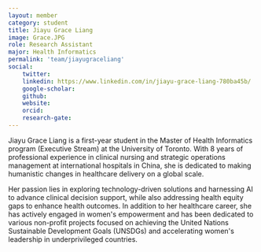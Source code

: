 ```yaml
---
layout: member
category: student
title: Jiayu Grace Liang
image: Grace.JPG
role: Research Assistant
major: Health Informatics
permalink: 'team/jiayugraceliang'
social:
    twitter:  
    linkedin: https://www.linkedin.com/in/jiayu-grace-liang-780ba45b/
    google-scholar: 
    github: 
    website:
    orcid: 
    research-gate: 
---
```

Jiayu Grace Liang is a first-year student in the Master of Health Informatics program (Executive Stream) at the University of Toronto. With 8 years of professional experience in clinical nursing and strategic operations management at international hospitals in China, she is dedicated to making humanistic changes in healthcare delivery on a global scale.

Her passion lies in exploring technology-driven solutions and harnessing AI to advance clinical decision support, while also addressing health equity gaps to enhance health outcomes. In addition to her healthcare career, she has actively engaged in women's empowerment and has been dedicated to various non-profit projects focused on achieving the United Nations Sustainable Development Goals (UNSDGs) and accelerating women's leadership in underprivileged countries.


